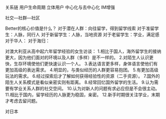 关系链
用户生命周期
立体用户
中心化与去中心化
IM增强

社交—社群—社区

Better的核心价值是什么？
对于潜在人群：向往留学，得到留学线索
对于准留学生：人脉，同行人
对于新留学生：人脉，当地资源
对于老留学生：学业，满足感
对于华人：
对于海归：

对澳大利亚从高中起六年留学经验的女生访谈：
1.相比于国人，海外留学生的接纳更大，因为他们面对的环境以及人群（多样）是不一样的。
2.对陌生人认识更快，生存环境使他们更快速认识一个人。
3.表达语言更多样，身体语言使他们有更加高级的表达需求。
4.明显的，与类似经历的人群更容易抱团。
5.有更加高级玩法的需求。
6.经过探索后才了解如何获得经验性的资源（二手资源）。
7.国外的陌生人关系模式是看似亲密实则有距离。
8.经常回忆国外留学的生活。
9.认为需要有学业关系人群的社交空间。
10.认为对新人的问题有求必应但是不会很主动。
11.相比于国内，留学经历的人脉更为稳固，亲密。
12.新手时期很关注学业，末期才考虑去留问题。

对日本



